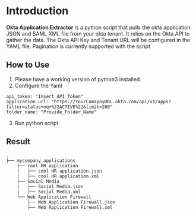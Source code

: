 # Introduction

**Okta Application Extractor** is a python script that pulls the okta application JSON and SAML XML file from your okta tenant. It relies on the Okta API to gather the data. The Okta API Key and Tenant URL will be configured in the YAML file. Pagination is currently supported with the script

## How to Use
1. Please have a working version of python3 installed. 
2. Configure the Yaml 

```
api_token: "Insert API Token"
application_url: "https://YourComapnyURL.okta.com/api/v1/apps?filter=status+eq+%22ACTIVE%22&limit=200"
folder_name: "Provide_Folder_Name"
```
3. Run python script 

## Result

```
.
├── mycompany_applications
    ├── cool HR application
    |   ├── cool HR application.json
    |   ├── cool HR application.xml
    ├── Social Media
    |   ├── Social Media.json
    |   ├── Social Media.xml
    └── Web Application Firewall
        ├── Web Application Firewall.json
        ├── Web Application Firewall.xml
```
